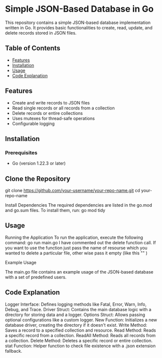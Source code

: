 # Simple JSON-Based Database in Go

This repository contains a simple JSON-based database implementation written in Go. It provides basic functionalities to create, read, update, and delete records stored in JSON files.

## Table of Contents

- [Features](#features)
- [Installation](#installation)
- [Usage](#usage)
- [Code Explanation](#code-explanation)


## Features

- Create and write records to JSON files
- Read single records or all records from a collection
- Delete records or entire collections
- Uses mutexes for thread-safe operations
- Configurable logging

## Installation

### Prerequisites

- Go (version 1.22.3 or later)

## Clone the Repository

git clone https://github.com/your-username/your-repo-name.git
cd your-repo-name

Install Dependencies
The required dependencies are listed in the go.mod and go.sum files. To install them, run:
go mod tidy

## Usage

Running the Application
To run the application, execute the following command:
go run main.go
I have commented out the delete function call. If you want to use the function just pass the name of resourse which you wanted to delete a particular file, other wise pass it empty (like this "" )

Example Usage

The main.go file contains an example usage of the JSON-based database with a set of predefined users.

## Code Explanation

Logger Interface: Defines logging methods like Fatal, Error, Warn, Info, Debug, and Trace.
Driver Struct: Contains the main database logic with a directory for storing data and a logger.
Options Struct: Allows passing optional configurations like a custom logger.
New Function: Initializes a new database driver, creating the directory if it doesn't exist.
Write Method: Saves a record to a specified collection and resource.
Read Method: Reads a specific record from a collection.
ReadAll Method: Reads all records from a collection.
Delete Method: Deletes a specific record or entire collection.
stat Function: Helper function to check file existence with a .json extension fallback.


